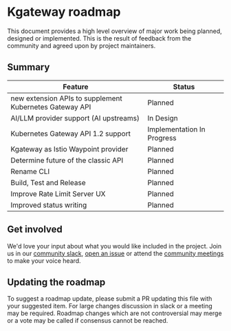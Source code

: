 # Kgateway roadmap

This document provides a high level overview of major work being planned, designed or implemented. This is the result of feedback from the community and agreed upon by project maintainers.

## Summary

| Feature | Status |
| ---- | ---- |
| new extension APIs to supplement Kubernetes Gateway API | Planned |
| AI/LLM provider support (AI upstreams) | In Design |
| Kubernetes Gateway API 1.2 support | Implementation In Progress |
| Kgateway as Istio Waypoint provider | Planned |
| Determine future of the classic API | Planned |
| Rename CLI | Planned |
| Build, Test and Release | Planned |
| Improve Rate Limit Server UX | Planned |
| Improved status writing | Planned |

## Get involved

We'd love your input about what you would like included in the project. Join us in our [community slack](https://cloud-native.slack.com/archives/C080D3PJMS4), [open an issue](https://github.com/kgateway-dev/community/issues/new) or attend the [community meetings](https://calendar.google.com/calendar/u/1?cid=ZDI0MzgzOWExMGYwMzAxZjVkYjQ0YTU0NmQ1MDJmODA5YTBjZDcwZGI4ZTBhZGNhMzIwYWRlZjJkOTQ4MzU5Y0Bncm91cC5jYWxlbmRhci5nb29nbGUuY29t) to make your voice heard.

## Updating the roadmap

To suggest a roadmap update, please submit a PR updating this file with your suggested item. For large changes discussion in slack or a meeting may be required. Roadmap changes which are not controversial may merge or a vote may be called if consensus cannot be reached.

